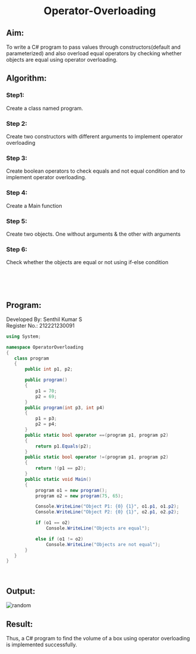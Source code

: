 # <p align="center">Operator-Overloading</p>


## Aim:
To write a C# program to pass values through constructors(default and parameterized) and also overload equal operators by checking whether objects are equal using operator overloading. 
 
## Algorithm:
### Step1:
Create a class named program.
### Step 2:
Create two constructors with different arguments to implement operator overloading
### Step 3:
Create boolean operators to check equals and not equal condition and to implement operator overloading.
### Step 4:
Create a Main function
### Step 5:
Create two objects. One without arguments & the other with arguments
### Step 6:
Check whether the objects are equal or not using if-else condition

</br></br> </br>
 
 ## Program:
 Developed By: Senthil Kumar S
 </br>
 Register No.: 212221230091
 ```c#
using System;

namespace OperatorOverloading
{
    class program
    {
        public int p1, p2;

        public program()
        {
            p1 = 70;
            p2 = 69;
        }
        public program(int p3, int p4)
        {
            p1 = p3;
            p2 = p4;
        }
        public static bool operator ==(program p1, program p2)
        {
            return p1.Equals(p2);
        }
        public static bool operator !=(program p1, program p2)
        {
            return !(p1 == p2);
        }
        public static void Main()
        {
            program o1 = new program();
            program o2 = new program(75, 65);

            Console.WriteLine("Object P1: {0} {1}", o1.p1, o1.p2);
            Console.WriteLine("Object P2: {0} {1}", o2.p1, o2.p2);

            if (o1 == o2)
                Console.WriteLine("Objects are equal");

            else if (o1 != o2)
                Console.WriteLine("Objects are not equal");
        }
    }
}
 ```
 
 </br>
 
 
 ## Output:
![random](https://github.com/Senthil-Kumar-710/demo/assets/93860256/dc9d114f-7007-407f-8eaa-f72629f07e57)


 
 ## Result:
Thus, a C# program to find the volume of a box using operator overloading is implemented successfully.
